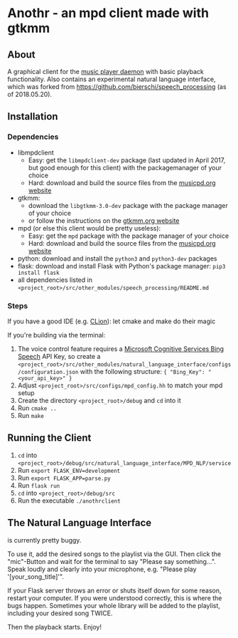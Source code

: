 # Anothr - an mpd client made with gtkmm  

## About

A graphical client for the [music player daemon](https://www.musicpd.org "mpd homepage") with basic playback functionality.
Also contains an experimental natural language interface, which was forked from https://github.com/bierschi/speech_processing (as of 2018.05.20).


## Installation

### Dependencies

* libmpdclient 
    * Easy: get the `libmpdclient-dev` package (last updated in April 2017, but good enough for this client) with the packagemanager of your choice
    * Hard: download and build the source files from the [musicpd.org website](https://www.musicpd.org/download/libmpdclient/ "mpd libmpdclient download section")
* gtkmm:
    * download the `libgtkmm-3.0-dev` package with the package manager of your choice
    * or follow the instructions on the [gtkmm.org website](https://www.gtkmm.org/en/download.html "gtkmm download section")
* mpd (or else this client would be pretty useless):
    * Easy: get the `mpd` package with the package manager of your choice
    * Hard: download and build the source files from the [musicpd.org website](https://www.musicpd.org/download/mpd/ "mpd download section")
* python: download and install the `python3` and `python3-dev` packages
* flask: download and install Flask with Python's package manager: `pip3 install flask`
* all dependencies listed in `<project_root>/src/other_modules/speech_processing/README.md`

### Steps

If you have a good IDE (e.g. [CLion](https://www.jetbrains.com/clion/ "JetBrains CLion Website")): let cmake and make do their magic

If you're building via the terminal:


1. The voice control feature requires a [Microsoft Cognitive Services Bing Speech](https://azure.microsoft.com/en-us/try/cognitive-services/ "MS Cognitive Services Webpage") API Key, so create a `<project_root>/src/other_modules/natural_language_interface/configs/configuration.json` with the following structure: `{ "Bing_Key": "<your_api_key>" }`
2. Adjust `<project_root>/src/configs/mpd_config.hh` to match your mpd setup
3. Create the directory `<project_root>/debug` and `cd` into it
4. Run `cmake ..`
5. Run `make`


## Running the Client

1. `cd` into `<project_root>/debug/src/natural_language_interface/MPD_NLP/service`
2. Run `export FLASK_ENV=development`
3. Run `export FLASK_APP=parse.py`
4. Run `flask run`
5. `cd` into `<project_root>/debug/src`
6. Run the executable `./anothrclient` 


## The Natural Language Interface

is currently pretty buggy. 

To use it, add the desired songs to the playlist via the GUI. Then click the "mic"-Button and wait for the terminal to say "Please say something...". Speak loudly and clearly into your microphone, e.g. "Please play '[your_song_title]'".

If your Flask server throws an error or shuts itself down for some reason, restart your computer. 
If you were understood correctly, this is where the bugs happen. Sometimes your whole library will be added to the playlist, including your desired song TWICE.

Then the playback starts. Enjoy!
